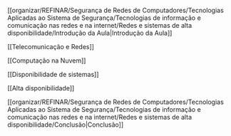 [[organizar/REFINAR/Segurança de Redes de Computadores/Tecnologias Aplicadas ao Sistema de Segurança/Tecnologias de informação e comunicação nas redes e na internet/Redes e sistemas de alta disponibilidade/Introdução da Aula|Introdução da Aula]]

[[Telecomunicação e Redes]]

[[Computação na Nuvem]]

[[Disponibilidade de sistemas]]

[[Alta disponibilidade]]

[[organizar/REFINAR/Segurança de Redes de Computadores/Tecnologias Aplicadas ao Sistema de Segurança/Tecnologias de informação e comunicação nas redes e na internet/Redes e sistemas de alta disponibilidade/Conclusão|Conclusão]]